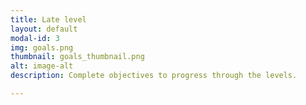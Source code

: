 ```yaml
---
title: Late level
layout: default
modal-id: 3
img: goals.png
thumbnail: goals_thumbnail.png
alt: image-alt
description: Complete objectives to progress through the levels.

---
```

